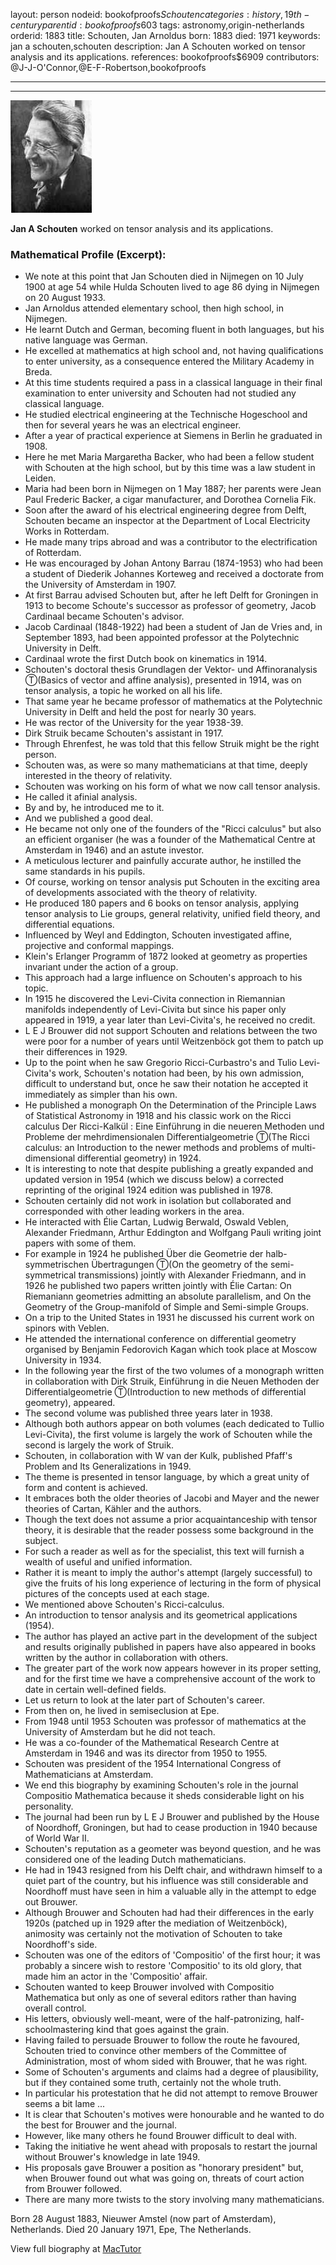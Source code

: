 layout: person
nodeid: bookofproofs$Schouten
categories: history,19th-century
parentid: bookofproofs$603
tags: astronomy,origin-netherlands
orderid: 1883
title: Schouten, Jan Arnoldus
born: 1883
died: 1971
keywords: jan a schouten,schouten
description: Jan A Schouten worked on tensor analysis and its applications.
references: bookofproofs$6909
contributors: @J-J-O'Connor,@E-F-Robertson,bookofproofs

---



---

![Schouten.jpg](https://github.com/bookofproofs/bookofproofs.github.io/blob/main/_sources/_assets/images/portraits/Schouten.jpg?raw=true)

**Jan A Schouten** worked on tensor analysis and its applications.

### Mathematical Profile (Excerpt):
* We note at this point that Jan Schouten died in Nijmegen on 10 July 1900 at age 54 while Hulda Schouten lived to age 86 dying in Nijmegen on 20 August 1933.
* Jan Arnoldus attended elementary school, then high school, in Nijmegen.
* He learnt Dutch and German, becoming fluent in both languages, but his native language was German.
* He excelled at mathematics at high school and, not having qualifications to enter university, as a consequence entered the Military Academy in Breda.
* At this time students required a pass in a classical language in their final examination to enter university and Schouten had not studied any classical language.
* He studied electrical engineering at the Technische Hogeschool and then for several years he was an electrical engineer.
* After a year of practical experience at Siemens in Berlin he graduated in 1908.
* Here he met Maria Margaretha Backer, who had been a fellow student with Schouten at the high school, but by this time was a law student in Leiden.
* Maria had been born in Nijmegen on 1 May 1887; her parents were Jean Paul Frederic Backer, a cigar manufacturer, and Dorothea Cornelia Fik.
* Soon after the award of his electrical engineering degree from Delft, Schouten became an inspector at the Department of Local Electricity Works in Rotterdam.
* He made many trips abroad and was a contributor to the electrification of Rotterdam.
* He was encouraged by Johan Antony Barrau (1874-1953) who had been a student of Diederik Johannes Korteweg and received a doctorate from the University of Amsterdam in 1907.
* At first Barrau advised Schouten but, after he left Delft for Groningen in 1913 to become Schoute's successor as professor of geometry, Jacob Cardinaal became Schouten's advisor.
* Jacob Cardinaal (1848-1922) had been a student of Jan de Vries and, in September 1893, had been appointed professor at the Polytechnic University in Delft.
* Cardinaal wrote the first Dutch book on kinematics in 1914.
* Schouten's doctoral thesis Grundlagen der Vektor- und Affinoranalysis Ⓣ(Basics of vector and affine analysis), presented in 1914, was on tensor analysis, a topic he worked on all his life.
* That same year he became professor of mathematics at the Polytechnic University in Delft and held the post for nearly 30 years.
* He was rector of the University for the year 1938-39.
* Dirk Struik became Schouten's assistant in 1917.
* Through Ehrenfest, he was told that this fellow Struik might be the right person.
* Schouten was, as were so many mathematicians at that time, deeply interested in the theory of relativity.
* Schouten was working on his form of what we now call tensor analysis.
* He called it afinial analysis.
* By and by, he introduced me to it.
* And we published a good deal.
* He became not only one of the founders of the "Ricci calculus" but also an efficient organiser (he was a founder of the Mathematical Centre at Amsterdam in 1946) and an astute investor.
* A meticulous lecturer and painfully accurate author, he instilled the same standards in his pupils.
* Of course, working on tensor analysis put Schouten in the exciting area of developments associated with the theory of relativity.
* He produced 180 papers and 6 books on tensor analysis,  applying tensor analysis to Lie groups, general relativity, unified field theory, and differential equations.
* Influenced by Weyl and Eddington, Schouten investigated affine, projective and conformal mappings.
* Klein's Erlanger Programm of 1872 looked at geometry as properties invariant under the action of a group.
* This approach had a large influence on Schouten's approach to his topic.
* In 1915 he discovered the Levi-Civita connection in Riemannian manifolds independently of Levi-Civita but since his paper only appeared in 1919, a year later than Levi-Civita's, he received no credit.
* L E J Brouwer did not support Schouten and relations between the two were poor for a number of years until Weitzenböck got them to patch up their differences in 1929.
* Up to the point when he saw Gregorio Ricci-Curbastro's and Tulio Levi-Civita's work, Schouten's notation had been, by his own admission, difficult to understand but, once he saw their notation he accepted it immediately as simpler than his own.
* He published a monograph On the Determination of the Principle Laws of Statistical Astronomy in 1918 and his classic work on the Ricci calculus Der Ricci-Kalkül : Eine Einführung in die neueren Methoden und Probleme der mehrdimensionalen Differentialgeometrie Ⓣ(The Ricci calculus: an Introduction to the newer methods and problems of multi-dimensional differential geometry) in 1924.
* It is interesting to note that despite publishing a greatly expanded and updated version in 1954 (which we discuss below) a corrected reprinting of the original 1924 edition was published in 1978.
* Schouten certainly did not work in isolation but collaborated and corresponded with other leading workers in the area.
* He interacted with Élie Cartan, Ludwig Berwald, Oswald Veblen, Alexander Friedmann, Arthur Eddington and Wolfgang Pauli writing joint papers with some of them.
* For example in 1924 he published Über die Geometrie der halb-symmetrischen Übertragungen Ⓣ(On the geometry of the semi-symmetrical transmissions) jointly with Alexander Friedmann, and in 1926 he published two papers  written jointly with Élie Cartan: On Riemaniann geometries admitting an absolute parallelism, and On the Geometry of the Group-manifold of Simple and Semi-simple Groups.
* On a trip to the United States in 1931 he discussed his current work on spinors with Veblen.
* He attended the international conference on differential geometry organised by Benjamin Fedorovich Kagan which took place at Moscow University in 1934.
* In the following year the first of the two volumes of a monograph written in collaboration with Dirk Struik, Einführung in die Neuen Methoden der Differentialgeometrie Ⓣ(Introduction to new methods of differential geometry), appeared.
* The second volume was published three years later in 1938.
* Although both authors appear on both volumes (each dedicated to Tullio Levi-Civita), the first volume is largely the work of Schouten while the second is largely the work of Struik.
* Schouten, in collaboration with W van der Kulk, published Pfaff's Problem and Its Generalizations  in 1949.
* The theme is presented in tensor language, by which a great unity of form and content is achieved.
* It embraces both the older theories of Jacobi and Mayer and the newer theories of Cartan, Kähler and the authors.
* Though the text does not assume a prior acquaintanceship with tensor theory, it is desirable that the reader possess some background in the subject.
* For such a reader as well as for the specialist, this text will furnish a wealth of useful and unified information.
* Rather it is meant to imply the author's attempt (largely successful) to give the fruits of his long experience of lecturing in the form of physical pictures of the concepts used at each stage.
* We mentioned above Schouten's Ricci-calculus.
* An introduction to tensor analysis and its geometrical applications (1954).
* The author has played an active part in the development of the subject and results originally published in papers have also appeared in books written by the author in collaboration with others.
* The greater part of the work now appears however in its proper setting, and for the first time we have a comprehensive account of the work to date in certain well-defined fields.
* Let us return to look at the later part of Schouten's career.
* From then on, he lived in semiseclusion at Epe.
* From 1948 until 1953 Schouten was professor of mathematics at the University of Amsterdam but he did not teach.
* He was a co-founder of the Mathematical Research Centre at Amsterdam in 1946 and was its director from 1950 to 1955.
* Schouten was president of the 1954 International Congress of Mathematicians at Amsterdam.
* We end this biography by examining Schouten's role in the journal Compositio Mathematica because it sheds considerable light on his personality.
* The journal had been run by L E J Brouwer and published by the House of Noordhoff, Groningen, but had to cease production in 1940 because of World War II.
* Schouten's reputation as a geometer was beyond question, and he was considered one of the leading Dutch mathematicians.
* He had in 1943 resigned from his Delft chair, and withdrawn himself to a quiet part of the country, but his influence was still considerable and Noordhoff must have seen in him a valuable ally in the attempt to edge out Brouwer.
* Although Brouwer and Schouten had had their differences in the early 1920s (patched up in 1929 after the mediation of Weitzenböck), animosity was certainly not the motivation of Schouten to take Noordhoff's side.
* Schouten was one of the editors of 'Compositio' of the first hour; it was probably a sincere wish to restore 'Compositio' to its old glory, that made him an actor in the 'Compositio' affair.
* Schouten wanted to keep Brouwer involved with Compositio Mathematica but only as one of several editors rather than having overall control.
* His letters, obviously well-meant, were of the half-patronizing, half-schoolmastering kind that goes against the grain.
* Having failed to persuade Brouwer to follow the route he favoured, Schouten tried to convince other members of the Committee of Administration, most of whom sided with Brouwer, that he was right.
* Some of Schouten's arguments and claims had a degree of plausibility, but if they contained some truth, certainly not the whole truth.
* In particular his protestation that he did not attempt to remove Brouwer seems a bit lame ...
* It is clear that Schouten's motives were honourable and he wanted to do the best for Brouwer and the journal.
* However, like many others he found Brouwer difficult to deal with.
* Taking the initiative he went ahead with proposals to restart the journal without Brouwer's knowledge in late 1949.
* His proposals gave Brouwer a position as "honorary president" but, when Brouwer found out what was going on, threats of court action from Brouwer followed.
* There are many more twists to the story involving many mathematicians.

Born 28 August 1883, Nieuwer Amstel (now part of Amsterdam), Netherlands. Died 20 January 1971, Epe, The Netherlands.

View full biography at [MacTutor](https://mathshistory.st-andrews.ac.uk/Biographies/Schouten/)
